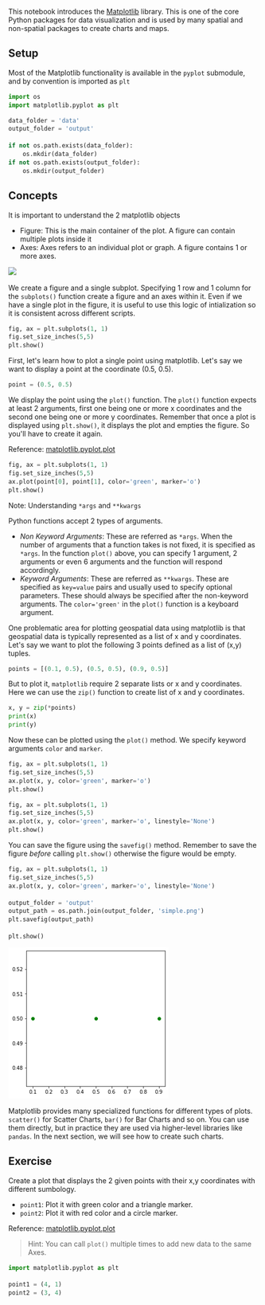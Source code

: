 This notebook introduces the [Matplotlib](https://matplotlib.org/) library. This is one of the core Python packages for data visualization and is used by many spatial and non-spatial packages to create charts and maps.

## Setup

Most of the Matplotlib functionality is available in the `pyplot` submodule, and by convention is imported as `plt`


```python
import os
import matplotlib.pyplot as plt
```


```python
data_folder = 'data'
output_folder = 'output'

if not os.path.exists(data_folder):
    os.mkdir(data_folder)
if not os.path.exists(output_folder):
    os.mkdir(output_folder)
```

## Concepts

It is important to understand the 2 matplotlib objects

* Figure: This is the main container of the plot. A figure can contain multiple plots inside it
* Axes:  Axes refers to an individual plot or graph. A figure contains 1 or more axes.

<img src='https://courses.spatialthoughts.com/images/python_dataviz/matplotlib_terminology.png' width=800/>

We create a figure and a single subplot. Specifying 1 row and 1 column for the `subplots()` function create a figure and an axes within it. Even if we have a single plot in the figure, it is useful to use this logic of intialization so it is consistent across different scripts.



```python
fig, ax = plt.subplots(1, 1)
fig.set_size_inches(5,5)
plt.show()
```

First, let's learn how to plot a single point using matplotlib. Let's say we want to display a point at the coordinate (0.5, 0.5). 



```python
point = (0.5, 0.5)
```

We display the point using the `plot()` function. The `plot()` function expects at least 2 arguments, first one being one or more x coordinates and the second one being one or more y coordinates. Remember that once a plot is displayed using `plt.show()`, it displays the plot and empties the figure. So you'll have to create it again.

Reference: [matplotlib.pyplot.plot](https://matplotlib.org/stable/api/_as_gen/matplotlib.pyplot.plot.html)


```python
fig, ax = plt.subplots(1, 1)
fig.set_size_inches(5,5)
ax.plot(point[0], point[1], color='green', marker='o')
plt.show()
```

Note: Understanding `*args` and `**kwargs`

Python functions accept 2 types of arguments.
- *Non Keyword Arguments*: These are referred as `*args`. When the number of arguments that a function takes is not fixed, it is specified as `*args`. In the function `plot()` above, you can specify 1 argument, 2 arguments or even 6 arguments and the function will respond accordingly.
- *Keyword Arguments*: These are referred as `**kwargs`. These are specified as `key=value` pairs and usually used to specify optional parameters. These should always be specified after the non-keyword arguments. The `color='green'` in the `plot()` function is a keyboard argument.

One problematic area for plotting geospatial data using matplotlib is that geospatial data is typically represented as a list of x and y coordinates. Let's say we want to plot the following 3 points defined as a list of (x,y) tuples.


```python
points = [(0.1, 0.5), (0.5, 0.5), (0.9, 0.5)]
```

But to plot it, `matplotlib` require 2 separate lists or x and y coordinates. Here we can use the `zip()` function to create list of x and y coordinates.


```python
x, y = zip(*points)
print(x)
print(y)
```

Now these can be plotted using the `plot()` method. We specify keyword arguments `color` and `marker`.


```python
fig, ax = plt.subplots(1, 1)
fig.set_size_inches(5,5)
ax.plot(x, y, color='green', marker='o')
plt.show()
```


```python
fig, ax = plt.subplots(1, 1)
fig.set_size_inches(5,5)
ax.plot(x, y, color='green', marker='o', linestyle='None')
plt.show()
```

You can save the figure using the `savefig()` method. Remember to save the figure *before* calling `plt.show()` otherwise the figure would be empty.


```python
fig, ax = plt.subplots(1, 1)
fig.set_size_inches(5,5)
ax.plot(x, y, color='green', marker='o', linestyle='None')

output_folder = 'output'
output_path = os.path.join(output_folder, 'simple.png')
plt.savefig(output_path)

plt.show()
```


    
![](python-dataviz-output/01_matplotlib_basics_files/01_matplotlib_basics_22_0.png)
    


Matplotlib provides many specialized functions for different types of plots. `scatter()` for Scatter Charts, `bar()` for Bar Charts and so on. You can use them directly, but in practice they are used via higher-level libraries like `pandas`. In the next section, we will see how to create such charts.

## Exercise

Create a plot that displays the 2 given points with their x,y coordinates with different sumbology.

* `point1`: Plot it with green color and a triangle marker.
* `point2`: Plot it with red color and a circle marker.

Reference: [matplotlib.pyplot.plot](https://matplotlib.org/stable/api/_as_gen/matplotlib.pyplot.plot.html)

> Hint: You can call `plot()` multiple times to add new data to the same Axes.


```python
import matplotlib.pyplot as plt

point1 = (4, 1)
point2 = (3, 4)
```
